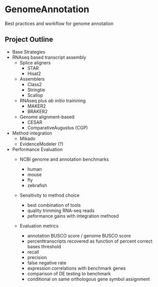 # GenomeAnnotation
Best practices and workflow for genome annotation

## Project Outline
- Base Strategies
- RNAseq based transcript assembly
  - Splice aligners
    - STAR
    - Hisat2
  - Assemblers
    - Class2
    - Stringtie
    - Scallop
  - RNAseq plus *ab initio* trainining
    - MAKER2
    - BRAKER2
  - Genome alignment-based
      - CESAR
      - ComparativeAugustus (CGP)
- Method integration
  - Mikado
  - EvidenceModeler (?)
- Performance Evaluation
  - NCBI genome and annotation benchmarks
    - human
    - mouse
    - fly
    - zebrafish

  - Sensitivity to method choice
    - best combination of tools
    - quality trimming RNA-seq reads
    - peformance gains with integration methosd 
    
  - Evaluation metrics
    - annotation BUSCO score / genome BUSCO score
    - percenttranscripts recovered as function of percent correct bases threshold
    - recall
    - precision
    - false negative rate
    - expression correlations with benchmark genes
    - comparison of DE testing to benchmark
    - conditional on same orthologous gene symbol assignment
